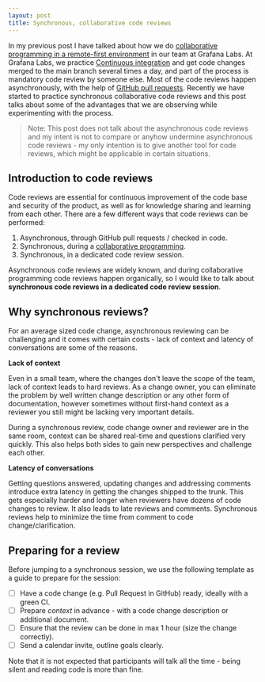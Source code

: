 ```yaml
---
layout: post
title: Synchronous, collaborative code reviews
---
```

 
In my previous post I have talked about how we do [collaborative programming in a remote-first environment](https://vtorosyan.github.io/collaborative-programming/) in our team at Grafana Labs. At Grafana Labs, we practice [Continuous integration](https://en.wikipedia.org/wiki/Continuous_integration) and get code changes merged to the main branch several times a day, and part of the process is mandatory code review by someone else. Most of the code reviews happen asynchronously, with the help of [GitHub pull requests](https://github.com/grafana/grafana/pulls). Recently we have started to practice synchronous collaborative code reviews and this post talks about some of the advantages that we are observing while experimenting with the process.

> Note: This post does not talk about the asynchronous code reviews and my intent is not to compare or anyhow undermine asynchronous code reviews - my only intention is to give another tool for code reviews, which might be applicable in certain situations.
 
## Introduction to code reviews
 
Code reviews are essential for continuous improvement of the code base and security of the product, as well as for knowledge sharing and learning from each other. There are a few different ways that code reviews can be performed:
 
1. Asynchronous, through GitHub pull requests / checked in code.
1. Synchronous, during a [collaborative programming](https://vtorosyan.github.io/collaborative-programming/).
1. Synchronous, in a dedicated code review session.
 
Asynchronous code reviews are widely known, and during collaborative programming code reviews happen organically, so I would like to talk about **synchronous code reviews in a dedicated code review session**.
 
## Why synchronous reviews?
 
For an average sized code change, asynchronous reviewing can be challenging and it comes with certain costs - lack of context and latency of conversations are some of the reasons.
 
**Lack of context**
 
Even in a small team, where the changes don't leave the scope of the team, lack of context leads to hard reviews. As a change owner, you can eliminate the problem by well written change description or any other form of documentation, however sometimes without first-hand context as a reviewer you still might be lacking very important details.
 
During a synchronous review, code change owner and reviewer are in the same room, context can be shared real-time and questions clarified very quickly. This also helps both sides to gain new perspectives and challenge each other.
 
**Latency of conversations**
 
Getting questions answered, updating changes and addressing comments introduce extra latency in getting the changes shipped to the trunk. This gets especially harder and longer when reviewers have dozens of code changes to review. It also leads to late reviews and comments. Synchronous reviews help to minimize the time from comment to code change/clarification.
 
## Preparing for a review
 
Before jumping to a synchronous session, we use the following template as a guide to prepare for the session:
 
- [ ] Have a code change (e.g. Pull Request in GitHub) ready, ideally with a green CI.
- [ ] Prepare _context_ in advance - with a code change description or additional document.
- [ ] Ensure that the review can be done in max 1 hour (size the change correctly).
- [ ] Send a calendar invite, outline goals clearly.
 
Note that it is not expected that participants will talk all the time - being silent and reading code is more than fine.